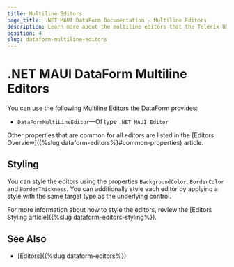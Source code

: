 ```yaml
---
title: Multiline Editors
page_title: .NET MAUI DataForm Documentation - Multiline Editors
description: Learn more about the multiline editors that the Telerik UI for .NET MAUI DataForm control provides.
position: 4
slug: dataform-multiline-editors
---
```


# .NET MAUI DataForm Multiline Editors

You can use the following Multiline Editors the DataForm provides:

* `DataFormMultiLineEditor`&mdash;Of type `.NET MAUI Editor`

Other properties that are common for all editors are listed in the [Editors Overview]({%slug dataform-editors%}#common-properties) article.

## Styling 

You can style the editors using the properties `BackgroundColor`, `BorderColor` and `BorderThickness`. You can additionally style each editor by applying a style with the same target type as the underlying control.

For more information about how to style the editors, review the [Editors Styling article]({%slug dataform-editors-styling%}).

## See Also

- [Editors]({%slug dataform-editors%})